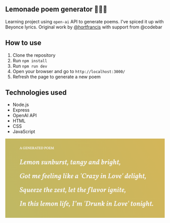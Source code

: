 ## Lemonade poem generator 🍋🐝👑
Learning project using `open-ai` API to generate poems. I've spiced it up with Beyonce lyrics.
Original work by [@hortfrancis](https://github.com/hortfrancis/lemon-poem-generator) with support from @codebar

## How to use

1. Clone the repository
2. Run `npm install`
3. Run `npm run dev`
4. Open your browser and go to `http://localhost:3000/`
5. Refresh the page to generate a new poem	

## Technologies used
- Node.js
- Express
- OpenAI API
- HTML
- CSS
- JavaScript

![Lemonade poem generator](docs/screenshot.png)
